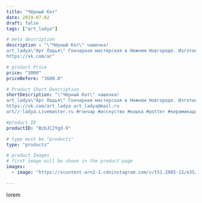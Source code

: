 ```yaml
---
title: "Чёрный Кот"
date: 2019-07-02
draft: false
tags: ["art_ladya"]

# meta description
description : "\"Чёрный Кот\" чашечка! 
art_ladya\"Арт Ладья\" Гончарная мастерская в Нижнем Новгороде. Изготовление керамики и мастер//-классы по обучению. 
https://vk.com/ar"

# product Price
price: "3000"
priceBefore: "3600.0"

# Product Short Description
shortDescription: "\"Чёрный Кот\" чашечка! 
art_ladya\"Арт Ладья\" Гончарная мастерская в Нижнем Новгороде. Изготовление керамики и мастер//-классы по обучению. 
https://vk.com/art_ladya art_ladya@mail.ru 
art//-ladya.Livemaster.ru #гончар #исскуство #кошка #potter #керамикадляинтерьера #керамикаручнаяработа #гончарнаямастерская #чайнаяпара #handmade #посудаизглины #керамика #гончарнаяпосуда #эксклюзивнаякерамика #dishes #decor #ceramicar #mug #claygoods #cat #earthenware #ceramic #design #кружка #restaurant #ceramicart #кот #clay #blackcat #авторскаякерамика #tankard"

#product ID
productID: "BzbJC2Ygd-9"

# type must be "products"
type: "products"

# product Images
# first image will be shown in the product page
images:
  - image: "https://scontent-arn2-1.cdninstagram.com/v/t51.2885-15/e35/65312731_390153551635405_1611666746304538558_n.jpg?tp=1&_nc_ht=scontent-arn2-1.cdninstagram.com&_nc_cat=101&_nc_ohc=FjxBLvd-ZncAX-FiptU&ccb=7-4&oh=54ee4bf2e7ebd2d6d2b1a68831ae6bf2&oe=6085555A&_nc_sid=86f79a&ig_cache_key=MjA3OTI5NTQzMTIxMjM5MjM4MQ%3D%3D.2-ccb7-4"

---
```

lorem
